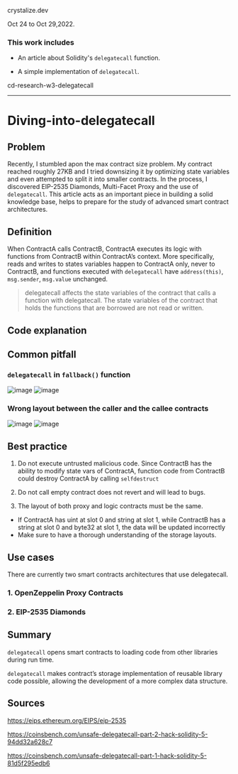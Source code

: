 crystalize.dev

Oct 24 to Oct 29,2022.

### This work includes

- An article about Solidity's `delegatecall` function.

- A simple implementation of `delegatecall`.

cd-research-w3-delegatecall

----

# Diving-into-delegatecall

## Problem

Recently, I stumbled apon the max contract size problem. My contract reached roughly 27KB and I tried downsizing it by optimizing state variables and even attempted to split it into smaller contracts. In the process, I discovered EIP-2535 Diamonds, Multi-Facet Proxy and the use of `delegatecall`. This article acts as an important piece in building a solid knowledge base, helps to prepare for the study of advanced smart contract architectures.

## Definition

When ContractA calls ContractB, ContractA executes its logic with functions from ContractB within ContractA’s context. More specifically, reads and writes to states variables happen to ContractA only, never to ContractB, and functions executed with `delegatecall` have `address(this)`, `msg.sender`, `msg.value` unchanged.

> delegatecall affects the state variables of the contract that calls a function with delegatecall. The state variables of the contract that holds the functions that are borrowed are not read or written.

## Code explanation

## Common pitfall

### `delegatecall` in `fallback()` function

![image](https://user-images.githubusercontent.com/48362877/199662022-57e6b77c-bd3b-4129-ad08-23722f7a5d99.png)
![image](https://user-images.githubusercontent.com/48362877/199662087-9ddb82ff-08ac-4eae-9e72-73934bd56c59.png)


### Wrong layout between the caller and the callee contracts

![image](https://user-images.githubusercontent.com/48362877/199662152-8012ce53-c987-4ef2-8a56-1fa2b455abbc.png)
![image](https://user-images.githubusercontent.com/48362877/199662518-e05a9a92-a786-4cef-84f6-af1309c8918c.png)


## Best practice

1. Do not execute untrusted malicious code. Since ContractB has the ability to modify state vars of ContractA, function code from ContractB could destroy ContractA by calling `selfdestruct`

2. Do not call empty contract does not revert and will lead to bugs.

3. The layout of both proxy and logic contracts must be the same. 

- If ContractA has uint at slot 0 and string at slot 1, while ContractB has a string at slot 0 and byte32 at slot 1, the data will be updated incorrectly
- Make sure to have a thorough understanding of the storage layouts.

## Use cases

There are currently two smart contracts architectures that use delegatecall.

### 1. OpenZeppelin Proxy Contracts

### 2. EIP-2535 Diamonds

## Summary

`delegatecall` opens smart contracts to loading code from other libraries during run time.

`delegatecall` makes contract’s storage implementation of reusable library code possible, allowing the development of a more complex data structure.

## Sources

https://eips.ethereum.org/EIPS/eip-2535

https://coinsbench.com/unsafe-delegatecall-part-2-hack-solidity-5-94dd32a628c7

https://coinsbench.com/unsafe-delegatecall-part-1-hack-solidity-5-81d5f295edb6

